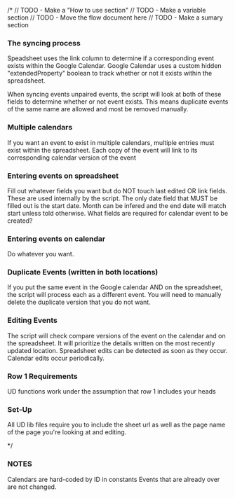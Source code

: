 /*
// TODO - Make a "How to use section"
// TODO - Make a variable section
// TODO - Move the flow document here
// TODO - Make a sumary section

### The syncing process
Speadsheet uses the link column to determine if a corresponding event exists within the Google Calendar.
Google Calendar uses a custom hidden "extendedProperty" boolean to track whether or not it exists within the spreadsheet.

When syncing events unpaired events, the script will look at both of these fields to determine whether or not event exists.
This means duplicate events of the same name are allowed and most be removed manually.

### Multiple calendars
If you want an event to exist in multiple calendars, multiple entries must exist within the spreadsheet.
Each copy of the event will link to its corresponding calendar version of the event

### Entering events on spreadsheet
Fill out whatever fields you want but do NOT touch last edited OR link fields.  These are used internally by the script.
The only date field that MUST be filled out is the start date.  Month can be infered and the end date will match start unless told otherwise.
What fields are required for calendar event to be created?

### Entering events on calendar
Do whatever you want.

### Duplicate Events (written in both locations)
If you put the same event in the Google calendar AND on the spreadsheet, the script will process each as a different event.
You will need to manually delete the duplicate version that you do not want.

### Editing Events
The script will check compare versions of the event on the calendar and on the spreadsheet.
It will prioritize the details written on the most recently updated location.
Spreadsheet edits can be detected as soon as they occur.
Calendar edits occur periodically.

### Row 1 Requirements
UD functions work under the assumption that row 1 includes your heads

### Set-Up
All UD lib files require you to include the sheet url as well as the page name of the page you're looking at and editing.

*/

### NOTES
Calendars are hard-coded by ID in constants
Events that are already over are not changed.